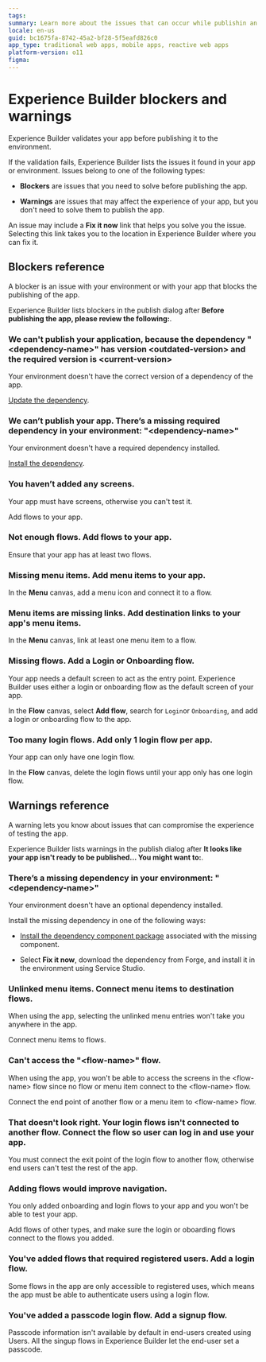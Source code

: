 ```yaml
---
tags:
summary: Learn more about the issues that can occur while publishin an Experience Builder app. This topic includes a list of all the warning and blockers in Experience Builder.
locale: en-us
guid: bc1675fa-8742-45a2-bf28-5f5eafd826c0
app_type: traditional web apps, mobile apps, reactive web apps
platform-version: o11
figma:
---
```


# Experience Builder blockers and warnings

Experience Builder validates your app before publishing it to the environment.

If the validation fails, Experience Builder lists the issues it found in your app or environment.
Issues belong to one of the following types:

* **Blockers** are issues that you need to solve before publishing the app.

* **Warnings** are issues that may affect the experience of your app, but you don't need to solve them to publish the app.

An issue may include a **Fix it now** link that helps you solve you the issue. Selecting this link takes you to the location in Experience Builder where you can fix it.

## Blockers reference

A blocker is an issue with your environment or with your app that blocks the publishing of the app.

Experience Builder lists blockers in the publish dialog after **Before publishing the app, please review the following:**.

### We can't publish your application, because the dependency "&lt;dependency-name&gt;" has version &lt;outdated-version&gt; and the required version is &lt;current-version&gt;

Your environment doesn't have the correct version of a dependency of the app. 

[Update the dependency](../how-update-dependency.md).

### We can’t publish your app. There’s a missing required dependency in your environment: "&lt;dependency-name&gt;"

Your environment doesn't have a required dependency installed.

[Install the dependency](../how-update-dependency.md).

### You haven’t added any screens.

Your app must have screens, otherwise you can't test it.

Add flows to your app.

### Not enough flows. Add flows to your app.

Ensure that your app has at least two flows.

### Missing menu items. Add menu items to your app.

In the **Menu** canvas, add a menu icon and connect it to a flow.

### Menu items are missing links. Add destination links to your app's menu items.

In the **Menu** canvas, link at least one menu item to a flow.

### Missing flows. Add a Login or Onboarding flow.

Your app needs a default screen to act as the entry point. Experience Builder uses either a login or onboarding flow as the default screen of your app.

In the **Flow** canvas, select **Add flow**, search for `Login`or `Onboarding`, and add a login or onboarding flow to the app.

### Too many login flows. Add only 1 login flow per app.

Your app can only have one login flow.

In the **Flow** canvas, delete the login flows until your app only has one login flow.

## Warnings reference

A warning lets you know about issues that can compromise the experience of testing the app.

Experience Builder lists warnings in the publish dialog after **It looks like your app isn't ready to be published... You might want to:**.

### There’s a missing dependency in your environment: "&lt;dependency-name&gt;"

Your environment doesn't have an optional dependency installed.

Install the missing dependency in one of the following ways:

* [Install the dependency component package](../how-update-dependency.md)  associated with the missing component.

* Select **Fix it now**, download the dependency from Forge, and install it in the environment using Service Studio.

### Unlinked menu items. Connect menu items to destination flows.

When using the app, selecting the unlinked menu entries won't take you anywhere in the app.

Connect menu items to flows.

### Can't access the "&lt;flow-name&gt;" flow.

When using the app, you won't be able to access the screens in the &lt;flow-name&gt; flow since no flow or menu item connect to the &lt;flow-name&gt; flow.

Connect the end point of another flow or a menu item to &lt;flow-name&gt; flow.

### That doesn't look right. Your login flows isn't connected to another flow. Connect the flow so user can log in and use your app.

You must connect the exit point of the login flow to another flow, otherwise end users can't test the rest of the app.

### Adding flows would improve navigation.

You only added onboarding and login flows to your app and you won't be able to test your app.

Add flows of other types, and make sure the login or oboarding flows connect to the flows you added.

### You've added flows that required registered users. Add a login flow.

Some flows in the app are only accessible to registered uses, which means the app must be able to authenticate users using a login flow.

### You've added a passcode login flow. Add a signup flow.

Passcode information isn't available by default in end-users created using Users.
All the singup flows in Experience Builder let the end-user set a passcode.
